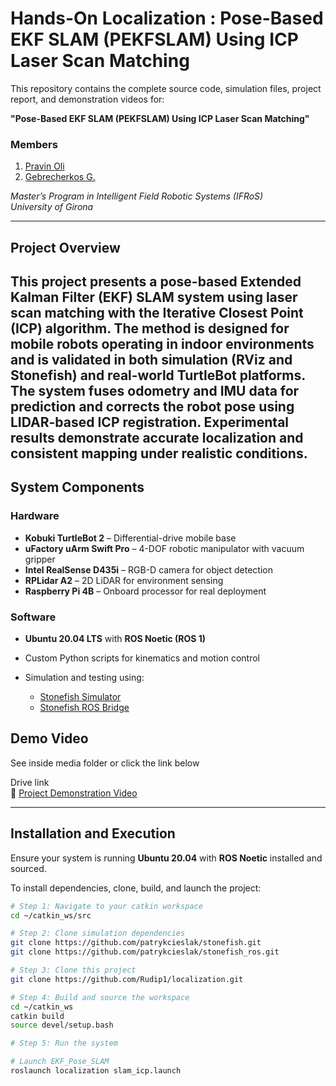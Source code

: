 # Hands-On Localization : Pose-Based EKF SLAM (PEKFSLAM) Using ICP Laser Scan Matching

This repository contains the complete source code, simulation files, project report, and demonstration videos for:

**"Pose-Based EKF SLAM (PEKFSLAM) Using ICP Laser Scan Matching"**

### Members
1. [Pravin Oli](mailto:pravin.oli.08@gmail.com)  
2. [Gebrecherkos G.](mailto:chereg2016@gmail.com)  

*Master’s Program in Intelligent Field Robotic Systems (IFRoS)*  
*University of Girona*

---

## Project Overview

This project presents a pose-based Extended Kalman Filter (EKF) SLAM system using laser scan matching with the Iterative Closest Point (ICP) algorithm. The method is designed for mobile robots operating in indoor environments and is validated in both simulation (RViz and Stonefish) and real-world TurtleBot platforms. The system fuses odometry and IMU data for prediction and corrects the robot pose using LIDAR-based ICP registration. Experimental results demonstrate accurate localization and consistent mapping under realistic conditions.
---

## System Components

### Hardware
- **Kobuki TurtleBot 2** – Differential-drive mobile base  
- **uFactory uArm Swift Pro** – 4-DOF robotic manipulator with vacuum gripper  
- **Intel RealSense D435i** – RGB-D camera for object detection  
- **RPLidar A2** – 2D LiDAR for environment sensing  
- **Raspberry Pi 4B** – Onboard processor for real deployment

### Software
- **Ubuntu 20.04 LTS** with **ROS Noetic (ROS 1)**  

- Custom Python scripts for kinematics and motion control  
- Simulation and testing using:
  - [Stonefish Simulator](https://github.com/patrykcieslak/stonefish)  
  - [Stonefish ROS Bridge](https://github.com/patrykcieslak/stonefish_ros)
  
## Demo Video

See inside media folder or click the link below

Drive link  
🔗 [Project Demonstration Video](https://drive.google.com/drive/folders/17vps-_PeFg4AQGtb8tXoSaClggS9_XJu?usp=sharing)

---

## Installation and Execution

Ensure your system is running **Ubuntu 20.04** with **ROS Noetic** installed and sourced.

To install dependencies, clone, build, and launch the project:
```bash
# Step 1: Navigate to your catkin workspace
cd ~/catkin_ws/src

# Step 2: Clone simulation dependencies
git clone https://github.com/patrykcieslak/stonefish.git
git clone https://github.com/patrykcieslak/stonefish_ros.git

# Step 3: Clone this project
git clone https://github.com/Rudip1/localization.git

# Step 4: Build and source the workspace
cd ~/catkin_ws
catkin build
source devel/setup.bash

# Step 5: Run the system

# Launch EKF_Pose_SLAM
roslaunch localization slam_icp.launch







